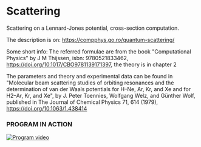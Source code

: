# Scattering
Scattering on a Lennard-Jones potential, cross-section computation.


The description is on: https://compphys.go.ro/quantum-scattering/

Some short info:
The referred formulae are from the book
"Computational Physics" by J M Thijssen,
isbn: 9780521833462, https://doi.org/10.1017/CBO9781139171397,
the theory is in chapter 2

The parameters and theory and experimental data can be found in "Molecular beam scattering studies of orbiting resonances and the determination of van der Waals potentials for H–Ne, Ar, Kr, and Xe and for H2–Ar, Kr, and Xe", by J. Peter Toennies, Wolfgang Welz, and Günther Wolf, published in The Journal of Chemical Physics 71, 614 (1979), https://doi.org/10.1063/1.438414

### PROGRAM IN ACTION

[![Program video](https://img.youtube.com/vi/8XRV8YO-_uM/0.jpg)](https://youtu.be/8XRV8YO-_uM)
